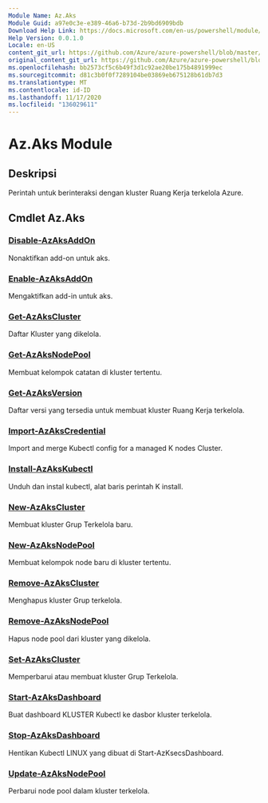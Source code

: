 ```yaml
---
Module Name: Az.Aks
Module Guid: a97e0c3e-e389-46a6-b73d-2b9bd6909bdb
Download Help Link: https://docs.microsoft.com/en-us/powershell/module/az.aks
Help Version: 0.0.1.0
Locale: en-US
content_git_url: https://github.com/Azure/azure-powershell/blob/master/src/Aks/Aks/help/Az.Aks.md
original_content_git_url: https://github.com/Azure/azure-powershell/blob/master/src/Aks/Aks/help/Az.Aks.md
ms.openlocfilehash: bb2573cf5c6b49f3d1c92ae20be175b4891999ec
ms.sourcegitcommit: d81c3b0f0f7289104be03869eb675128b61db7d3
ms.translationtype: MT
ms.contentlocale: id-ID
ms.lasthandoff: 11/17/2020
ms.locfileid: "136029611"
---
```

# Az.Aks Module
## Deskripsi
Perintah untuk berinteraksi dengan kluster Ruang Kerja terkelola Azure.

## Cmdlet Az.Aks
### [Disable-AzAksAddOn](Disable-AzAksAddOn.md)
Nonaktifkan add-on untuk aks.

### [Enable-AzAksAddOn](Enable-AzAksAddOn.md)
Mengaktifkan add-in untuk aks.

### [Get-AzAksCluster](Get-AzAksCluster.md)
Daftar Kluster yang dikelola.

### [Get-AzAksNodePool](Get-AzAksNodePool.md)
Membuat kelompok catatan di kluster tertentu.

### [Get-AzAksVersion](Get-AzAksVersion.md)
Daftar versi yang tersedia untuk membuat kluster Ruang Kerja terkelola.

### [Import-AzAksCredential](Import-AzAksCredential.md)
Import and merge Kubectl config for a managed K nodes Cluster.

### [Install-AzAksKubectl](Install-AzAksKubectl.md)
Unduh dan instal kubectl, alat baris perintah K install.

### [New-AzAksCluster](New-AzAksCluster.md)
Membuat kluster Grup Terkelola baru.

### [New-AzAksNodePool](New-AzAksNodePool.md)
Membuat kelompok node baru di kluster tertentu.

### [Remove-AzAksCluster](Remove-AzAksCluster.md)
Menghapus kluster Grup terkelola.

### [Remove-AzAksNodePool](Remove-AzAksNodePool.md)
Hapus node pool dari kluster yang dikelola.

### [Set-AzAksCluster](Set-AzAksCluster.md)
Memperbarui atau membuat kluster Grup Terkelola.

### [Start-AzAksDashboard](Start-AzAksDashboard.md)
Buat dashboard KLUSTER Kubectl ke dasbor kluster terkelola.

### [Stop-AzAksDashboard](Stop-AzAksDashboard.md)
Hentikan Kubectl LINUX yang dibuat di Start-AzKsecsDashboard.

### [Update-AzAksNodePool](Update-AzAksNodePool.md)
Perbarui node pool dalam kluster terkelola.

